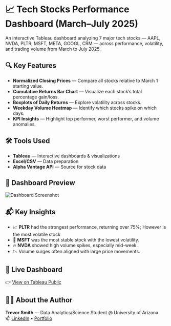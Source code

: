 # 📈 Tech Stocks Performance Dashboard (March–July 2025)

An interactive Tableau dashboard analyzing 7 major tech stocks — AAPL, NVDA, PLTR, MSFT, META, GOOGL, CRM — across performance, volatility, and trading volume from March to July 2025.

## 🔍 Key Features

- **Normalized Closing Prices** — Compare all stocks relative to March 1 starting value.
- **Cumulative Returns Bar Chart** — Visualize each stock’s total percentage gain/loss.
- **Boxplots of Daily Returns** — Explore volatility across stocks.
- **Weekday Volume Heatmap** — Identify which stocks spike on which days.
- **KPI Insights** — Highlight top performer, worst performer, and volume anomalies.

## 🛠️ Tools Used
- **Tableau** — Interactive dashboards & visualizations  
- **Excel/CSV** — Data preparation  
- **Alpha Vantage API** — Source for stock data

## 📎 Dashboard Preview

![Dashboard Screenshot](./Tableau_Dashboard.png)


## 📬 Key Insights
- 📈 **PLTR** had the strongest performance, returning over 75%; However is the most volatile stock
- 🧊 **MSFT** was the most stable stock with the lowest volatility.
- 🔥 **NVDA** showed high volume spikes, especially mid-week.
- 📉 Volume surges often aligned with large price movements.

## 🚀 Live Dashboard
👉 [View on Tableau Public](https://public.tableau.com/views/Stocks_Dashboard_17538357124920/PerformanceDashboard)

## 🧑‍💼 About the Author
**Trevor Smith** — Data Analytics/Science Student @ University of Arizona  
📫 [LinkedIn](https://www.linkedin.com/in/trevorsmith00) • [Portfolio](N/A)
